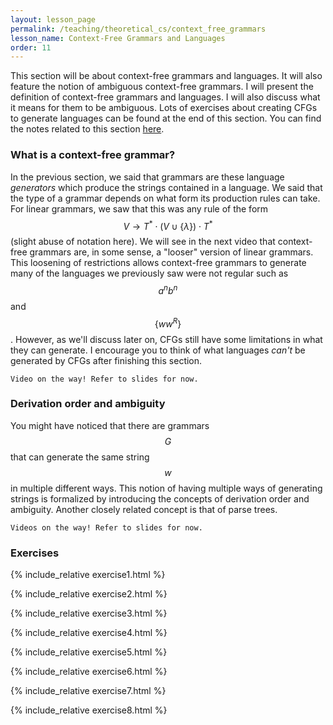 ```yaml
---
layout: lesson_page
permalink: /teaching/theoretical_cs/context_free_grammars
lesson_name: Context-Free Grammars and Languages
order: 11
---
```


This section will be about context-free grammars and languages. It will also feature the notion of ambiguous context-free grammars. I will present the definition of context-free grammars and languages. I will also discuss what it means for them to be ambiguous. Lots of exercises about creating CFGs to generate languages can be found at the end of this section. You can find the notes related to this section [here](context_free_grammars.pdf).

<h3>What is a context-free grammar?</h3>

In the previous section, we said that grammars are these language *generators* which produce the strings contained in a language. We said that the type of a grammar depends on what form its production rules can take. For linear grammars, we saw that this was any rule of the form $$V \rightarrow T^* \cdot (V \cup \{\lambda\}) \cdot T^*$$ (slight abuse of notation here). We will see in the next video that context-free grammars are, in some sense, a "looser" version of linear grammars. This loosening of restrictions allows context-free grammars to generate many of the languages we previously saw were not regular such as $$a^nb^n$$ and $$\{w w^R\}$$. However, as we'll discuss later on, CFGs still have some limitations in what they can generate. I encourage you to think of what languages *can't* be generated by CFGs after finishing this section.

`Video on the way! Refer to slides for now.`

<h3>Derivation order and ambiguity</h3>

You might have noticed that there are grammars $$G$$ that can generate the same string $$w$$ in multiple different ways. This notion of having multiple ways of generating strings is formalized by introducing the concepts of derivation order and ambiguity. Another closely related concept is that of parse trees.

`Videos on the way! Refer to slides for now.`

<h3>Exercises</h3>

{% include_relative exercise1.html %}

{% include_relative exercise2.html %}

{% include_relative exercise3.html %}

{% include_relative exercise4.html %}

{% include_relative exercise5.html %}

{% include_relative exercise6.html %}

{% include_relative exercise7.html %}

{% include_relative exercise8.html %}
